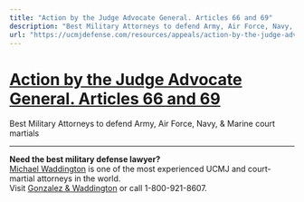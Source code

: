 ```yaml
---
title: "Action by the Judge Advocate General. Articles 66 and 69"
description: "Best Military Attorneys to defend Army, Air Force, Navy, & Marine court martials"
url: "https://ucmjdefense.com/resources/appeals/action-by-the-judge-advocate-general-articles-66-and-69-ucmj-rcm-1201.html"
---
```


# [Action by the Judge Advocate General. Articles 66 and 69](https://ucmjdefense.com/resources/appeals/action-by-the-judge-advocate-general-articles-66-and-69-ucmj-rcm-1201.html)

Best Military Attorneys to defend Army, Air Force, Navy, & Marine court martials

---

**Need the best military defense lawyer?**  
[Michael Waddington](https://ucmjdefense.com/attorneys/michael-stewart-waddington-partner.html) is one of the most experienced UCMJ and court-martial attorneys in the world.  
Visit [Gonzalez & Waddington](https://ucmjdefense.com) or call 1-800-921-8607.
